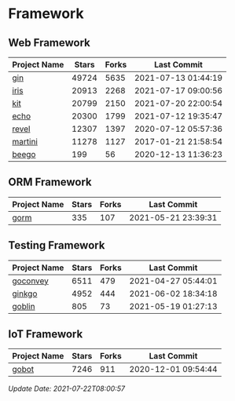# Framework

## Web Framework
| Project Name | Stars | Forks | Last Commit |
| ------------ | ----- | ----- | ----------- |
| [gin](https://github.com/gin-gonic/gin) | 49724 | 5635 | 2021-07-13 01:44:19 |
| [iris](https://github.com/kataras/iris) | 20913 | 2268 | 2021-07-17 09:00:56 |
| [kit](https://github.com/go-kit/kit) | 20799 | 2150 | 2021-07-20 22:00:54 |
| [echo](https://github.com/labstack/echo) | 20300 | 1799 | 2021-07-12 19:35:47 |
| [revel](https://github.com/revel/revel) | 12307 | 1397 | 2020-07-12 05:57:36 |
| [martini](https://github.com/go-martini/martini) | 11278 | 1127 | 2017-01-21 21:58:54 |
| [beego](https://github.com/astaxie/beego) | 199 | 56 | 2020-12-13 11:36:23 |

## ORM Framework
| Project Name | Stars | Forks | Last Commit |
| ------------ | ----- | ----- | ----------- |
| [gorm](https://github.com/jinzhu/gorm) | 335 | 107 | 2021-05-21 23:39:31 |

## Testing Framework
| Project Name | Stars | Forks | Last Commit |
| ------------ | ----- | ----- | ----------- |
| [goconvey](https://github.com/smartystreets/goconvey) | 6511 | 479 | 2021-04-27 05:44:01 |
| [ginkgo](https://github.com/onsi/ginkgo) | 4952 | 444 | 2021-06-02 18:34:18 |
| [goblin](https://github.com/franela/goblin) | 805 | 73 | 2021-05-19 01:27:13 |

## IoT Framework
| Project Name | Stars | Forks | Last Commit |
| ------------ | ----- | ----- | ----------- |
| [gobot](https://github.com/hybridgroup/gobot) | 7246 | 911 | 2020-12-01 09:54:44 |

*Update Date: 2021-07-22T08:00:57*